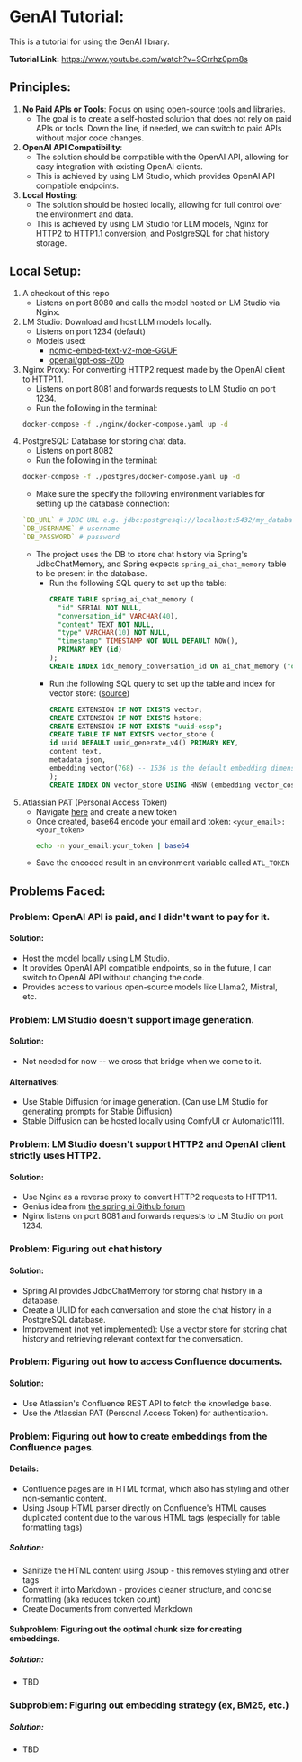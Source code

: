 # GenAI Tutorial:

This is a tutorial for using the GenAI library.

**Tutorial Link:** https://www.youtube.com/watch?v=9Crrhz0pm8s

## Principles:
1. **No Paid APIs or Tools**: Focus on using open-source tools and libraries.
   - The goal is to create a self-hosted solution that does not rely on paid APIs or tools. Down the line, if needed, we can switch to paid APIs without major code changes.
2. **OpenAI API Compatibility**:
   - The solution should be compatible with the OpenAI API, allowing for easy integration with existing OpenAI clients.
   - This is achieved by using LM Studio, which provides OpenAI API compatible endpoints.
3. **Local Hosting**:
   - The solution should be hosted locally, allowing for full control over the environment and data.
   - This is achieved by using LM Studio for LLM models, Nginx for HTTP2 to HTTP1.1 conversion, and PostgreSQL for chat history storage.

## Local Setup:
1. A checkout of this repo
    - Listens on port 8080 and calls the model hosted on LM Studio via Nginx.
2. LM Studio: Download and host LLM models locally.
   - Listens on port 1234 (default)
   - Models used:
     - [nomic-embed-text-v2-moe-GGUF](https://huggingface.co/nomic-ai/nomic-embed-text-v2-moe-GGUF)
     - [openai/gpt-oss-20b](https://lmstudio.ai/models/openai/gpt-oss-20b)
3. Nginx Proxy: For converting HTTP2 request made by the OpenAI client to HTTP1.1.
    - Listens on port 8081 and forwards requests to LM Studio on port 1234.
    - Run the following in the terminal:
    ```bash
    docker-compose -f ./nginx/docker-compose.yaml up -d
    ```
4. PostgreSQL: Database for storing chat data.
    - Listens on port 8082
    - Run the following in the terminal:
    ```bash
    docker-compose -f ./postgres/docker-compose.yaml up -d
    ```
   - Make sure the specify the following environment variables for setting up the database connection:
    ```yaml
    `DB_URL` # JDBC URL e.g. jdbc:postgresql://localhost:5432/my_database
    `DB_USERNAME` # username
    `DB_PASSWORD` # password
    ```
   - The project uses the DB to store chat history via Spring's JdbcChatMemory, and Spring expects `spring_ai_chat_memory` table to be present in the database.
     - Run the following SQL query to set up the table:
       ```sql
       CREATE TABLE spring_ai_chat_memory (
         "id" SERIAL NOT NULL,
         "conversation_id" VARCHAR(40),
         "content" TEXT NOT NULL,
         "type" VARCHAR(10) NOT NULL,
         "timestamp" TIMESTAMP NOT NULL DEFAULT NOW(),
         PRIMARY KEY (id)
       );
       CREATE INDEX idx_memory_conversation_id ON ai_chat_memory ("conversation_id");
       ```
     - Run the following SQL query to set up the table and index for vector store: ([source](https://docs.spring.io/spring-ai/reference/1.0/api/vectordbs/pgvector.html#_prerequisites))
       ```sql
       CREATE EXTENSION IF NOT EXISTS vector;
       CREATE EXTENSION IF NOT EXISTS hstore;
       CREATE EXTENSION IF NOT EXISTS "uuid-ossp";
       CREATE TABLE IF NOT EXISTS vector_store (
       id uuid DEFAULT uuid_generate_v4() PRIMARY KEY,
       content text,
       metadata json,
       embedding vector(768) -- 1536 is the default embedding dimension
       );
       CREATE INDEX ON vector_store USING HNSW (embedding vector_cosine_ops);
       ```
5. Atlassian PAT (Personal Access Token)
   - Navigate [here](https://id.atlassian.com/manage-profile/security/api-tokens) and create a new token
   - Once created, base64 encode your email and token: `<your_email>:<your_token>`
     ```bash
     echo -n your_email:your_token | base64
     ```
   - Save the encoded result in an environment variable called `ATL_TOKEN`

## Problems Faced:
### Problem: OpenAI API is paid, and I didn't want to pay for it.
#### Solution:
- Host the model locally using LM Studio.
- It provides OpenAI API compatible endpoints, so in the future, I can switch to OpenAI API without changing the code.
- Provides access to various open-source models like Llama2, Mistral, etc.
### Problem: LM Studio doesn't support image generation.
#### Solution:
- Not needed for now -- we cross that bridge when we come to it.
#### Alternatives:
- Use Stable Diffusion for image generation. (Can use LM Studio for generating prompts for Stable Diffusion)
- Stable Diffusion can be hosted locally using ComfyUI or Automatic1111.
### Problem: LM Studio doesn't support HTTP2 and OpenAI client strictly uses HTTP2.
#### Solution:
- Use Nginx as a reverse proxy to convert HTTP2 requests to HTTP1.1.
- Genius idea from [the spring ai Github forum](https://github.com/spring-projects/spring-ai/issues/2441)
- Nginx listens on port 8081 and forwards requests to LM Studio on port 1234.
### Problem: Figuring out chat history
#### Solution:
- Spring AI provides JdbcChatMemory for storing chat history in a database.
- Create a UUID for each conversation and store the chat history in a PostgreSQL database.
- Improvement (not yet implemented): Use a vector store for storing chat history and retrieving relevant context for the conversation.
### Problem: Figuring out how to access Confluence documents.
#### Solution:
- Use Atlassian's Confluence REST API to fetch the knowledge base.
- Use the Atlassian PAT (Personal Access Token) for authentication.
### Problem: Figuring out how to create embeddings from the Confluence pages.
#### Details:
- Confluence pages are in HTML format, which also has styling and other non-semantic content.
- Using Jsoup HTML parser directly on Confluence's HTML causes duplicated content due to the various HTML tags (especially for table formatting tags)
##### Solution:
- Sanitize the HTML content using Jsoup - this removes styling and other tags
- Convert it into Markdown - provides cleaner structure, and concise formatting (aka reduces token count)
- Create Documents from converted Markdown
#### Subproblem: Figuring out the optimal chunk size for creating embeddings.
##### Solution:
- TBD
### Subproblem: Figuring out embedding strategy (ex, BM25, etc.)
##### Solution:
- TBD
